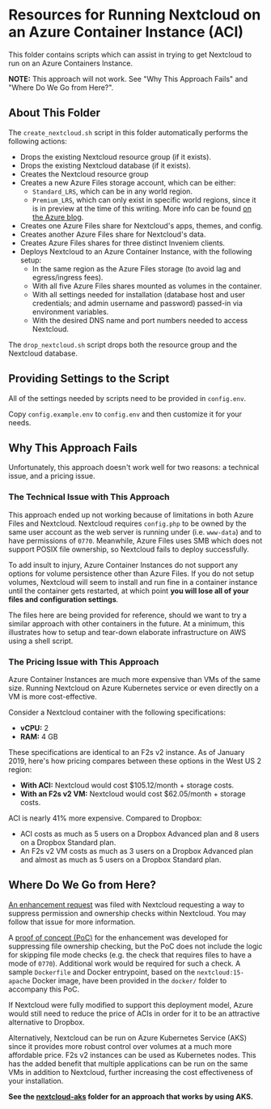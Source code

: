 # Resources for Running Nextcloud on an Azure Container Instance (ACI)
This folder contains scripts which can assist in trying to get Nextcloud to run 
on an Azure Containers Instance.

**NOTE:** This approach will not work. See "Why This Approach Fails" and "Where 
Do We Go from Here?".

## About This Folder
The `create_nextcloud.sh` script in this folder automatically performs the 
following actions:
 - Drops the existing Nextcloud resource group (if it exists).
 - Drops the existing Nextcloud database (if it exists).
 - Creates the Nextcloud resource group
 - Creates a new Azure Files storage account, which can be either:
    - `Standard_LRS`, which can be in any world region.
    - `Premium_LRS`, which can only exist in specific world regions, since it is 
      in preview at the time of this writing. More info can be found 
      [on the Azure blog](https://azure.microsoft.com/en-us/blog/premium-files-pushes-azure-files-limits-by-100x/).
 - Creates one Azure Files share for Nextcloud's apps, themes, and config.
 - Creates another Azure Files share for Nextcloud's data.
 - Creates Azure Files shares for three distinct Inveniem clients.
 - Deploys Nextcloud to an Azure Container Instance, with the following setup:
    - In the same region as the Azure Files storage (to avoid lag and 
      egress/ingress fees).
    - With all five Azure Files shares mounted as volumes in the container.
    - With all settings needed for installation (database host and user 
      credentials; and admin username and password) passed-in via environment 
      variables.
    - With the desired DNS name and port numbers needed to access Nextcloud.

The `drop_nextcloud.sh` script drops both the resource group and the Nextcloud 
database.

## Providing Settings to the Script
All of the settings needed by scripts need to be provided in `config.env`.

Copy `config.example.env` to `config.env` and then customize it for your needs.

## Why This Approach Fails
Unfortunately, this approach doesn't work well for two reasons: a technical 
issue, and a pricing issue.

### The Technical Issue with This Approach
This approach ended up not working because of limitations in both
Azure Files and Nextcloud. Nextcloud requires `config.php` to be owned by the
same user account as the web server is running under (i.e. `www-data`) and to
have permissions of `0770`. Meanwhile, Azure Files uses SMB which does not 
support POSIX file ownership, so Nextcloud fails to deploy successfully. 

To add insult to injury, Azure Container Instances do not support any options for 
volume persistence other than Azure Files. If you do not setup volumes, 
Nextcloud will seem to install and run fine in a container instance until the 
container gets restarted, at which point **you will lose all of your files and
configuration settings**. 

The files here are being provided for reference, should we want to try a similar
approach with other containers in the future. At a minimum, this illustrates how
to setup and tear-down elaborate infrastructure on AWS using a shell script.

### The Pricing Issue with This Approach
Azure Container Instances are much more expensive than VMs of the same size. 
Running Nextcloud on Azure Kubernetes service or even directly on a VM is more 
cost-effective.

Consider a Nextcloud container with the following specifications:
- **vCPU:** 2
- **RAM:** 4 GB

These specifications are identical to an F2s v2 instance. As of January 2019, 
here's how pricing compares between these options in the West US 2 region:
- **With ACI:** Nextcloud would cost $105.12/month + storage costs. 
- **With an F2s v2 VM:** Nextcloud would cost $62.05/month + storage costs. 

ACI is nearly 41% more expensive. Compared to Dropbox:
- ACI costs as much as 5 users on a Dropbox Advanced plan and 8 users on a 
  Dropbox Standard plan.
- An F2s v2 VM costs as much as 3 users on a Dropbox Advanced plan and almost as 
  much as 5 users on a Dropbox Standard plan.

## Where Do We Go from Here?
[An enhancement request](https://github.com/nextcloud/server/issues/13277) was 
filed with Nextcloud requesting a way to suppress permission and ownership 
checks within Nextcloud. You may follow that issue for more information.

A [proof of concept (PoC)](https://github.com/GuyPaddock/nextcloud-server/commits/feature/skip-owner-checks) 
for the enhancement was developed for suppressing file ownership checking, but 
the PoC does not include the logic for skipping file mode checks (e.g. the check 
that requires files to have a mode of `0770`). Additional work would be required 
for such a check. A sample `Dockerfile` and Docker entrypoint, based on the 
`nextcloud:15-apache` Docker image, have been provided in the `docker/` folder 
to accompany this PoC.

If Nextcloud were fully modified to support this deployment model, Azure would
still need to reduce the price of ACIs in order for it to be an attractive
alternative to Dropbox.

Alternatively, Nextcloud can be run on Azure Kubernetes Service (AKS) since it
provides more robust control over volumes at a much more affordable price. F2s
v2 instances can be used as Kubernetes nodes. This has the added benefit that
multiple applications can be run on the same VMs in addition to Nextcloud, 
further increasing the cost effectiveness of your installation.

**See the [nextcloud-aks](https://github.com/GuyPaddock/inveniem-nextcloud-azure/tree/master/nextcloud-aks)
folder for an approach that works by using AKS.**
